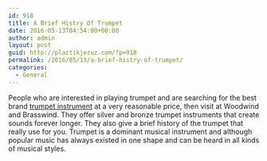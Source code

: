 ```yaml
---
id: 918
title: A Brief Histry Of Trumpet
date: 2016-05-13T04:54:00+00:00
author: admin
layout: post
guid: http://plaztikjezuz.com/?p=918
permalink: /2016/05/13/a-brief-histry-of-trumpet/
categories:
  - General
---
```

People who are interested in playing trumpet and are searching for the best brand [trumpet instrument](http://www.wwbw.com/A-Brief-History-of-the-Trumpet-g26396t0.wwbw) at a very reasonable price, then visit at Woodwind and Brasswind. They offer silver and bronze trumpet instruments that create sounds forever longer. They also give a brief history of the trumpet that really use for you. Trumpet is a dominant musical instrument and although popular music has always existed in one shape and can be heard in all kinds of musical styles.